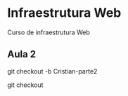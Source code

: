 # Infraestrutura Web

Curso de infraestrutura Web

## Aula 2


git checkout -b Cristian-parte2

git checkout

